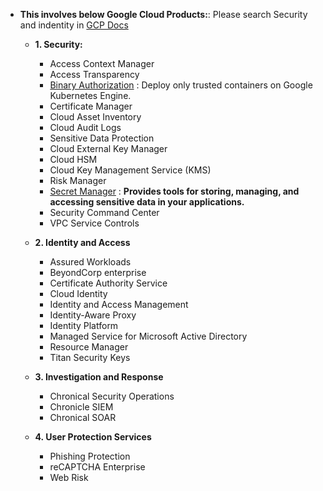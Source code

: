 - **This involves below Google Cloud Products:**: Please search Security and indentity in [GCP Docs](https://cloud.google.com/docs)

  - **1. Security:** 
    - Access Context Manager
    - Access Transparency
    - [Binary Authorization](https://cloud.google.com/binary-authorization/docs) : Deploy only trusted containers on Google Kubernetes Engine.
    - Certificate Manager
    - Cloud Asset Inventory
    - Cloud Audit Logs
    - Sensitive Data Protection
    - Cloud External Key Manager
    - Cloud HSM
    - Cloud Key Management Service (KMS)
    - Risk Manager
    - [Secret Manager](https://github.com/Ajit1279/GCP_Learning/tree/main/20240214_Security_Identity/20240214_SecretManager) : **Provides tools for storing, managing, and accessing sensitive data in your applications.** 
    - Security Command Center
    - VPC Service Controls
   
  - **2. Identity and Access**
    - Assured Workloads
    - BeyondCorp enterprise
    - Certificate Authority Service
    - Cloud Identity
    - Identity and Access Management
    - Identity-Aware Proxy
    - Identity Platform
    - Managed Service for Microsoft Active Directory
    - Resource Manager
    - Titan Security Keys
       
  - **3. Investigation and Response**
    - Chronical Security Operations
    - Chronicle SIEM
    - Chronical SOAR
       
  - **4. User Protection Services**
    - Phishing Protection
    - reCAPTCHA Enterprise
    - Web Risk 
